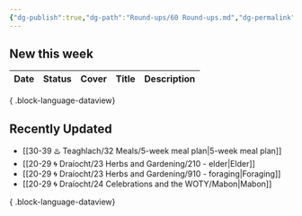 ```yaml
---
{"dg-publish":true,"dg-path":"Round-ups/60 Round-ups.md","dg-permalink":"roundup","permalink":"/roundup/","title":"What's new this week","pinned":true,"contentClasses":"cards cards-1-1","noteIcon":"","created":"","updated":"2023-09-03T10:52:52.214-04:00"}
---
```



## New this week

| Date | Status | Cover | Title | Description |
| ---- | ------ | ----- | ----- | ----------- |

{ .block-language-dataview}

## Recently Updated
- [[30-39 ♨️ Teaghlach/32 Meals/5-week meal plan\|5-week meal plan]]
- [[20-29 🌀 Draíocht/23 Herbs and Gardening/210 - elder\|Elder]]
- [[20-29 🌀 Draíocht/23 Herbs and Gardening/910 - foraging\|Foraging]]
- [[20-29 🌀 Draíocht/24 Celebrations and the WOTY/Mabon\|Mabon]]

{ .block-language-dataview}

